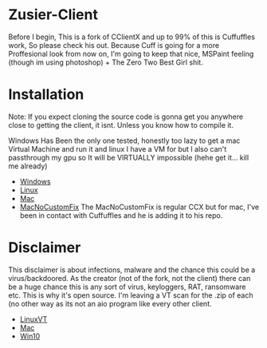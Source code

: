 # Zusier-Client
Before I begin, This is a fork of CClientX and up to 99% of this is Cuffuffles work, So please check his out. Because Cuff is going for a more Proffesional look from now on, I'm going to keep that nice, MSPaint feeling (though im using photoshop) + The Zero Two Best Girl shit.

# Installation
Note: If you expect cloning the source code is gonna get you anywhere close to getting the client, it isnt. Unless you know how to compile it.

Windows Has Been the only one tested, honestly too lazy to get a mac Virtual Machine and run it and linux I have a VM for but I also can't passthrough my gpu so It will be VIRTUALLY impossible (hehe get it... kill me already)
- [Windows](https://mega.nz/file/riw3gYwY#3fxIVAijAoROMjUYPxddl3fJiP9o3bM2oL3dqQ3Yb2c)
- [Linux](https://mega.nz/file/bnoh3QQa#E1jwSnAb6YhpfrNp051u_qSrOdD8CIETVxE2K1FxZ2M)
- [Mac](https://mega.nz/file/bihl1aDA#DLgLwwcVbJawiQ099z9AdCz6afJzrj0oAz3GzKtIJfg)
 - [MacNoCustomFix](https://mega.nz/file/3i5CxCoR#BASvBzLD5sGqcm9KXQWqoR8E-55BAiYw0dDkITQK_Nw)
 The MacNoCustomFix is regular CCX but for mac, I've been in contact with Cuffuffles and he is adding it to his repo.
 
 # Disclaimer 
 This disclaimer is about infections, malware and the chance this could be a virus/backdoored.
 As the creator (not of the fork, not the client) there can be a huge chance this is any sort of virus, keyloggers, RAT, ransomware etc. This is why it's open source. I'm leaving a VT scan for the .zip of each (no other way as its not an aio program like every other client. 
 - [LinuxVT](https://www.virustotal.com/gui/file/8b5b78b3a51c1caaf767315af9127c46665bc9a6874c79e5ba55c620fb70fba6/detection)
 - [Mac](https://www.virustotal.com/gui/file/336ef0fa1ae846bb58647a63381612169e241b40e96301c0cf237117ac8fcf7e/detection)
 - [Win10](https://www.virustotal.com/gui/file/87cc89ecce0cba798218115b4a60a78584ae049012421341a88a3570e6f0930f/detection)
 

